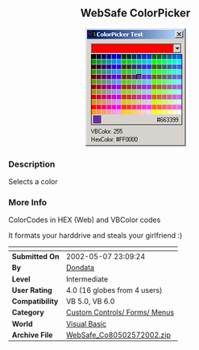 ﻿<div align="center">

## WebSafe ColorPicker

<img src="PIC2002571716232990.gif">
</div>

### Description

Selects a color
 
### More Info
 
ColorCodes in HEX (Web) and VBColor codes

It formats your harddrive and steals your girlfriend :)


<span>             |<span>
---                |---
**Submitted On**   |2002-05-07 23:09:24
**By**             |[Dondata](https://github.com/Planet-Source-Code/PSCIndex/blob/master/ByAuthor/dondata.md)
**Level**          |Intermediate
**User Rating**    |4.0 (16 globes from 4 users)
**Compatibility**  |VB 5\.0, VB 6\.0
**Category**       |[Custom Controls/ Forms/  Menus](https://github.com/Planet-Source-Code/PSCIndex/blob/master/ByCategory/custom-controls-forms-menus__1-4.md)
**World**          |[Visual Basic](https://github.com/Planet-Source-Code/PSCIndex/blob/master/ByWorld/visual-basic.md)
**Archive File**   |[WebSafe\_Co80502572002\.zip](https://github.com/Planet-Source-Code/dondata-websafe-colorpicker__1-34539/archive/master.zip)








